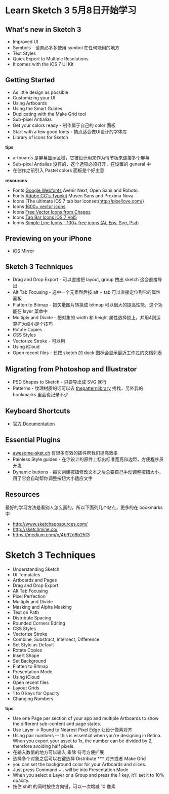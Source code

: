 # Learn Sketch 3 5月8日开始学习

## What's new in Sketch 3

* Improved UI
* Symbols - 请务必多多使用 symbol 在任何能用的地方
* Text Styles
* Quick Export to Multiple Resolutions
* It comes with the iOS 7 UI Kit

## Getting Started

* As little design as possible
* Customizing your UI
* Using Artboards
* Using the Smart Guides
* Duplicating with the Make Grid tool
* Sub-pixel Antialias
* Get your colors ready - 制作属于自己的 color 面板
* Start with a few good fonts - 搞点适合做UI设计的字体库
* Library of icons for Sketch

**tips**

* artboards 是屏幕显示区域，它被设计用来作为情节板来连接多个屏幕
* Sub-pixel Antialias 没有的，这个选项必须打开，在设置的 general 中
* 在创作之前引入 Pastel colors 面板是个好主意

**resources**

* Fonts [Google Webfonts](http://www.google.com/fonts) Avenir Next, Open Sans and Roboto.
* Fonts [Adobe CC's Typekit](https://typekit.com/) Museo Sans and Proxima Nova.
* Icons [The ultimate iOS 7 tab bar iconset(http://pixellove.com/)
* Icons [1600+ vector icons](http://www.streamlineicons.com/)
* Icons [Free Vector Icons from Chapps](https://dribbble.com/shots/1277721-Free-Vector-Icons-from-Chapps)
* Icons [Tab Bar Icons iOS 7 Vol5](http://www.pixeden.com/media-icons/tab-bar-icons-ios-7-vol5)
* Icons [Simple Line Icons - 100+ free icons (Ai, Eps, Svg, Psd)](https://dribbble.com/shots/1344983-Simple-Line-Icons-100-free-icons-Ai-Eps-Svg-Psd)

## Previewing on your iPhone

* iOS Mirror

## Sketch 3 Techniques

* Drag and Drop Export - 可以直接把 layout, group 拽出 sketch 这会直接导出
* Alt Tab Focusing - 选中一个元素然后按 alt + tab 可以直接定位到它的属性面板
* Flatten to Bitmap - 把矢量图片转换成 bitmap 可以很大的提高性能，这个功能在 layer 菜单中
* Multiply and Divide - 把对象的 width 和 height 属性选择锁上，并用4则运算扩大缩小是个技巧
* Rotate Copies
* CSS Styles
* Vectorize Stroke - 可以用
* Using iCloud
* Open recent files - 长按 sketch 的 dock 图标会显示最近工作过的文档列表

## Migrating from Photoshop and Illustrator

* PSD Shapes to Sketch - 只要导出成 SVG 就行
* Patterns - 纹理材质的话可以去 [thepatternlibrary](http://thepatternlibrary.com/) 找找，另外我的 bookmarks 里面也记录不少

## Keyboard Shortcuts

* [官方 Documentation](http://bohemiancoding.com/sketch/support/documentation/15-shortcuts/)

## Essential Plugins

* [awesome-sket.ch](http://awesome-sket.ch/) 有很多有效的插件帮我们提高效率
* Painless Style guides - 在你设计的原件上标出标准宽高和边距，方便程序员开发
* Dynamic buttons - 每次创建按钮修改文本之后总要自己手动调整按钮大小，用了它会自动帮你调整按钮大小适应文字

## Resources

最好的学习方法是看别人怎么画的，所以下面列几个站点，更多的在 bookmarks 中

* http://www.sketchappsources.com/
* http://sketchmine.co/
* https://medium.com/p/4b92d8b25f3



# Sketch 3 Techniques

* Understanding Sketch
* UI Templates
* Artboards and Pages
* Drag and Drop Export
* Alt Tab Focusing
* Pixel Perfection
* Multiply and Divide
* Masking and Alpha Masking
* Text on Path
* Distribute Spacing
* Rounded Corners Editing
* CSS Styles
* Vectorize Stroke
* Combine, Substract, Intersect, Difference
* Set Style as Default
* Rotate Copies
* Insert Shape
* Set Background
* Flatten to Bitmap
* Presentation Mode
* Using iCloud
* Open recent files
* Layout Grids
* 1 to 0 keys for Opacity
* Changing Numbers

**tips**

* Use one Page per section of your app and multiple Artboards to show the different sub-content and page states.
* Use Layer -> Round to Nearest Pixel Edge 让设计像素对齐
* Using pair numbers -- this is essential when you're designing in Retina. When you export your asset to 1x, the number can be divided by 2, therefore avoiding half pixels.
* 在输入数值的地方可以输入 乘除 符号方便扩展
* 选择多个对象之后可以右键选择 Distribute *** 对齐或者 Make Grid
* you can set the background color for your Artboards and slices.
* Just press Command + . will be into Presentation Mode
* When you select a Layer or a Group and press the 1 key, it'll set it to 10% opacity.
* 按住 shift 的同时按住方向键，可以一次增减 10 像素
